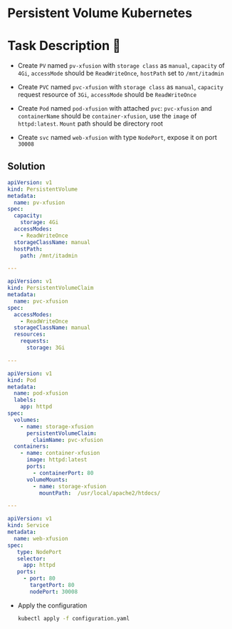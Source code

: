 # Persistent Volume Kubernetes

# Task Description 📓

- Create `PV` named `pv-xfusion` with `storage class` as `manual`, `capacity` of `4Gi`, `accessMode` should be `ReadWriteOnce`, `hostPath` set to `/mnt/itadmin`

- Create `PVC` named `pvc-xfusion` with `storage class` as `manual`, `capacity` request resource of `3Gi`, `accessMode` should be `ReadWriteOnce`
  
- Create `Pod` named `pod-xfusion` with attached `pvc`: `pvc-xfusion` and `containerName` should be `container-xfusion`, use the `image` of `httpd:latest`. `Mount` path should be directory root

- Create `svc` named `web-xfusion` with type `NodePort`, expose it on port `30008`

## Solution

```yaml
apiVersion: v1
kind: PersistentVolume
metadata:
  name: pv-xfusion
spec:
  capacity:
    storage: 4Gi
  accessModes:
    - ReadWriteOnce
  storageClassName: manual
  hostPath:
    path: /mnt/itadmin

---

apiVersion: v1
kind: PersistentVolumeClaim
metadata:
  name: pvc-xfusion
spec:
  accessModes:
    - ReadWriteOnce
  storageClassName: manual
  resources:
    requests:
      storage: 3Gi

---

apiVersion: v1
kind: Pod
metadata:
  name: pod-xfusion
  labels:
    app: httpd
spec:
  volumes:
    - name: storage-xfusion
      persistentVolumeClaim:
        claimName: pvc-xfusion
  containers:
    - name: container-xfusion
      image: httpd:latest
      ports:
        - containerPort: 80
      volumeMounts:
        - name: storage-xfusion
          mountPath:  /usr/local/apache2/htdocs/

---

apiVersion: v1                                                                                                
kind: Service                                                                                                 
metadata:                                                                                                     
  name: web-xfusion                                                                                         
spec:                                                                                                         
   type: NodePort                                                                                             
   selector:                                                                                                  
     app: httpd                                                                                     
   ports:                                                                                                     
     - port: 80                                                                                               
       targetPort: 80                                                                                         
       nodePort: 30008

```

- Apply the configuration
  
  ```bash
  kubectl apply -f configuration.yaml
  ```